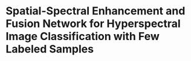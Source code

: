 # Spatial-Spectral Enhancement and Fusion Network for Hyperspectral Image Classification with Few Labeled Samples
